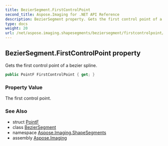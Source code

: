 ```yaml
---
title: BezierSegment.FirstControlPoint
second_title: Aspose.Imaging for .NET API Reference
description: BezierSegment property. Gets the first control point of a bezier spline
type: docs
weight: 20
url: /net/aspose.imaging.shapesegments/beziersegment/firstcontrolpoint/
---
```

## BezierSegment.FirstControlPoint property

Gets the first control point of a bezier spline.

```csharp
public PointF FirstControlPoint { get; }
```

### Property Value

The first control point.

### See Also

* struct [PointF](../../../aspose.imaging/pointf/)
* class [BezierSegment](../)
* namespace [Aspose.Imaging.ShapeSegments](../../beziersegment/)
* assembly [Aspose.Imaging](../../../)



